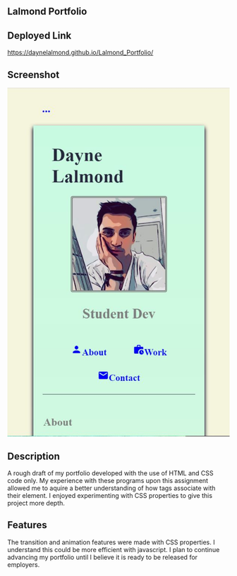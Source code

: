 ## Lalmond Portfolio


## Deployed Link
https://daynelalmond.github.io/Lalmond_Portfolio/

## Screenshot
![Capture](./assets/images/capture.JPG)

## Description

A rough draft of my portfolio developed with the use of HTML and CSS code only. My experience with these programs
upon this assignment allowed me to aquire a better understanding of how tags associate with their element. I enjoyed
experimenting with CSS properties to give this project more depth.

## Features

The transition and animation features were made with CSS properties. I understand this could be more efficient with
javascript. I plan to continue advancing my portfolio until I believe it is ready to be released for employers.


